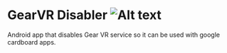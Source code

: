 # GearVR Disabler ![Alt text](http://i.imgur.com/WW53210.png)<br/>
Android app that disables Gear VR service so it can be used with google cardboard apps.
